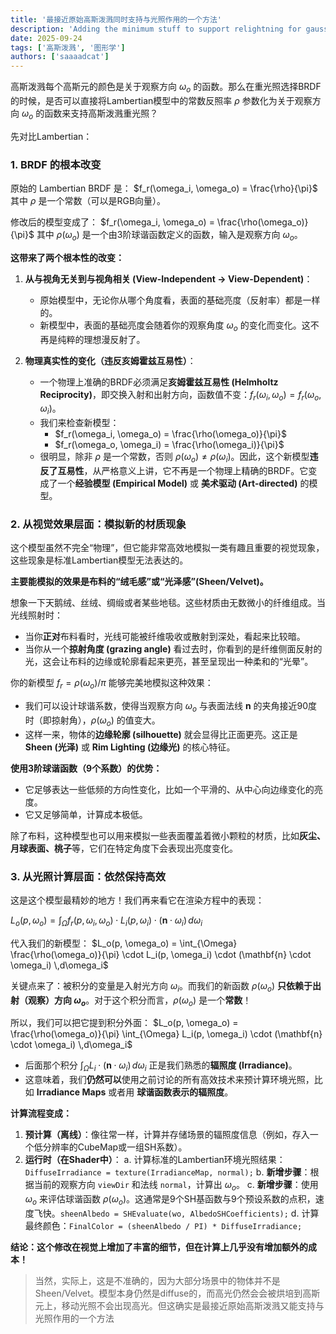 ```yaml
---
title: '最接近原始高斯泼溅同时支持与光照作用的一个方法'
description: 'Adding the minimum stuff to support relightning for gaussian splattings'
date: 2025-09-24
tags: ['高斯泼溅', '图形学']
authors: ['saaaadcat']
---
```



高斯泼溅每个高斯元的颜色是关于观察方向 $\omega_o$ 的函数。那么在重光照选择BRDF的时候，是否可以直接将Lambertian模型中的常数反照率 $\rho$ 参数化为关于观察方向 $\omega_o$ 的函数来支持高斯泼溅重光照？

先对比Lambertian：

### 1. BRDF 的根本改变

原始的 Lambertian BRDF 是：
$f_r(\omega_i, \omega_o) = \frac{\rho}{\pi}$
其中 $\rho$ 是一个常数（可以是RGB向量）。

修改后的模型变成了：
$f_r(\omega_i, \omega_o) = \frac{\rho(\omega_o)}{\pi}$
其中 $\rho(\omega_o)$ 是一个由3阶球谐函数定义的函数，输入是观察方向 $\omega_o$。

**这带来了两个根本性的改变：**

1. **从与视角无关到与视角相关 (View-Independent -> View-Dependent)**：
    * 原始模型中，无论你从哪个角度看，表面的基础亮度（反射率）都是一样的。
    * 新模型中，表面的基础亮度会随着你的观察角度 $\omega_o$ 的变化而变化。这不再是纯粹的理想漫反射了。

2. **物理真实性的变化（违反亥姆霍兹互易性）**：
    * 一个物理上准确的BRDF必须满足**亥姆霍兹互易性 (Helmholtz Reciprocity)**，即交换入射和出射方向，函数值不变：$f_r(\omega_i, \omega_o) = f_r(\omega_o, \omega_i)$。
    * 我们来检查新模型：
        * $f_r(\omega_i, \omega_o) = \frac{\rho(\omega_o)}{\pi}$
        * $f_r(\omega_o, \omega_i) = \frac{\rho(\omega_i)}{\pi}$
    * 很明显，除非 $\rho$ 是一个常数，否则 $\rho(\omega_o) \neq \rho(\omega_i)$。因此，这个新模型**违反了互易性**，从严格意义上讲，它不再是一个物理上精确的BRDF。它变成了一个**经验模型 (Empirical Model)** 或 **美术驱动 (Art-directed)** 的模型。

### 2. 从视觉效果层面：模拟新的材质现象

这个模型虽然不完全“物理”，但它能非常高效地模拟一类有趣且重要的视觉现象，这些现象是标准Lambertian模型无法表达的。

**主要能模拟的效果是布料的“绒毛感”或“光泽感”(Sheen/Velvet)。**

想象一下天鹅绒、丝绒、绸缎或者某些地毯。这些材质由无数微小的纤维组成。当光线照射时：

* 当你**正对**布料看时，光线可能被纤维吸收或散射到深处，看起来比较暗。
* 当你从一个**掠射角度 (grazing angle)** 看过去时，你看到的是纤维侧面反射的光，这会让布料的边缘或轮廓看起来更亮，甚至呈现出一种柔和的“光晕”。

你的新模型 $f_r = \rho(\omega_o) / \pi$ 能够完美地模拟这种效果：

* 我们可以设计球谐系数，使得当观察方向 $\omega_o$ 与表面法线 $\mathbf{n}$ 的夹角接近90度时（即掠射角），$\rho(\omega_o)$ 的值变大。
* 这样一来，物体的**边缘轮廓 (silhouette)** 就会显得比正面更亮。这正是 **Sheen (光泽)** 或 **Rim Lighting (边缘光)** 的核心特征。

**使用3阶球谐函数（9个系数）的优势：**

* 它足够表达一些低频的方向性变化，比如一个平滑的、从中心向边缘变化的亮度。
* 它又足够简单，计算成本极低。

除了布料，这种模型也可以用来模拟一些表面覆盖着微小颗粒的材质，比如**灰尘、月球表面、桃子**等，它们在特定角度下会表现出亮度变化。

### 3. 从光照计算层面：依然保持高效

这是这个模型最精妙的地方！我们再来看它在渲染方程中的表现：

$L_o(p, \omega_o) = \int_{\Omega} f_r(p, \omega_i, \omega_o) \cdot L_i(p, \omega_i) \cdot (\mathbf{n} \cdot \omega_i) \,d\omega_i$

代入我们的新模型：
$L_o(p, \omega_o) = \int_{\Omega} \frac{\rho(\omega_o)}{\pi} \cdot L_i(p, \omega_i) \cdot (\mathbf{n} \cdot \omega_i) \,d\omega_i$

关键点来了：被积分的变量是入射光方向 $\omega_i$。而我们的新函数 $\rho(\omega_o)$ **只依赖于出射（观察）方向 $\omega_o$**。对于这个积分而言，$\rho(\omega_o)$ 是一个**常数**！

所以，我们可以把它提到积分外面：
$L_o(p, \omega_o) = \frac{\rho(\omega_o)}{\pi} \int_{\Omega} L_i(p, \omega_i) \cdot (\mathbf{n} \cdot \omega_i) \,d\omega_i$

* 后面那个积分 $\int_{\Omega} L_i \cdot (\mathbf{n} \cdot \omega_i) \,d\omega_i$ 正是我们熟悉的**辐照度 (Irradiance)**。
* 这意味着，我们**仍然可以**使用之前讨论的所有高效技术来预计算环境光照，比如 **Irradiance Maps** 或者用 **球谐函数表示的辐照度**。

**计算流程变成：**

1. **预计算（离线）**：像往常一样，计算并存储场景的辐照度信息（例如，存入一个低分辨率的CubeMap或一组SH系数）。
2. **运行时（在Shader中）**：
    a. 计算标准的Lambertian环境光照结果：`DiffuseIrradiance = texture(IrradianceMap, normal);`
    b. **新增步骤**：根据当前的观察方向 `viewDir` 和法线 `normal`，计算出 $\omega_o$。
    c. **新增步骤**：使用 $\omega_o$ 来评估球谐函数 $\rho(\omega_o)$。这通常是9个SH基函数与9个预设系数的点积，速度飞快。`sheenAlbedo = SHEvaluate(wo, AlbedoSHCoefficients);`
    d. 计算最终颜色：`FinalColor = (sheenAlbedo / PI) * DiffuseIrradiance;`

**结论：这个修改在视觉上增加了丰富的细节，但在计算上几乎没有增加额外的成本！**

> 当然，实际上，这是不准确的，因为大部分场景中的物体并不是Sheen/Velvet。模型本身仍然是diffuse的，而高光仍然会会被烘培到高斯元上，移动光照不会出现高光。但这确实是最接近原始高斯泼溅又能支持与光照作用的一个方法
